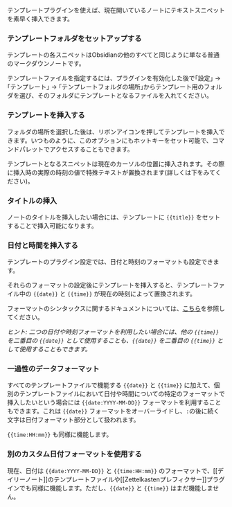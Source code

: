 テンプレートプラグインを使えば、現在開いているノートにテキストスニペットを素早く挿入できます。

### テンプレートフォルダをセットアップする

テンプレートの各スニペットはObsidianの他のすべてと同じように単なる普通のマークダウンノートです。

テンプレートファイルを指定するには、プラグインを有効化した後で｢設定｣ → ｢テンプレート｣ → ｢テンプレートフォルダの場所｣からテンプレート用のフォルダを選び、そのフォルダにテンプレートとなるファイルを入れてください。

### テンプレートを挿入する

フォルダの場所を選択した後は、リボンアイコンを押してテンプレートを挿入できます。いつものように、このオプションにもホットキーをセット可能で、コマンドパレットでアクセスすることもできます。

テンプレートとなるスニペットは現在のカーソルの位置に挿入されます。その際に挿入時の実際の時刻の値で特殊テキストが置換されます(詳しくは下をみてください)。

### タイトルの挿入

ノートのタイトルを挿入したい場合には、テンプレートに `{{title}}` をセットすることで挿入可能になります。

### 日付と時間を挿入する

テンプレートのプラグイン設定では、日付と時刻のフォーマットも設定できます。

それらのフォーマットの設定後にテンプレートを挿入すると、テンプレートファイル中の `{{date}}` と `{{time}}` が現在の時刻によって置換されます。

フォーマットのシンタックスに関するドキュメントについては、[こちら](https://momentjs.com/docs/#/displaying/format/)を参照してください。

_ヒント: 二つの日付や時刻フォーマットを利用したい場合には、他の `{{time}}` を二番目の `{{date}}` として使用することも、`{{date}}` を二番目の `{{time}}` として使用することもできます。_

### 一過性のデータフォーマット

すべてのテンプレートファイルで機能する `{{date}}` と `{{time}}` に加えて、個別のテンプレートファイルにおいて日付や時間についての特定のフォーマットで挿入したいという場合には `{{date:YYYY-MM-DD}}` フォーマットを利用することもできます。これは `{{date}}` フォーマットをオーバーライドし、`:`の後に続く文字は日付フォーマット部分として扱われます。

`{{time:HH:mm}}` も同様に機能します。

### 別のカスタム日付フォーマットを使用する

現在、日付は `{{date:YYYY-MM-DD}}` と `{{time:HH:mm}}` のフォーマットで、[[デイリーノート]]のテンプレートファイルや[[Zettelkastenプレフィクサー]]プラグインでも同様に機能します。ただし、`{{date}}` と `{{time}}` はまだ機能しません。